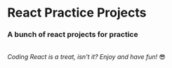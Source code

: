 # React Practice Projects
### A bunch of react projects for practice
\
*Coding React is a treat, isn't it? Enjoy and have fun!*  :sunglasses: